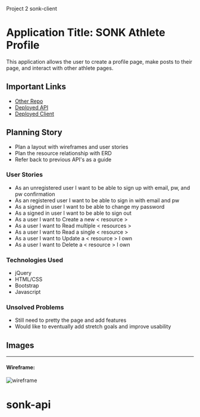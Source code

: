 Project 2 sonk-client

# Application Title: SONK Athlete Profile

This application allows the user to create a profile page, make posts to their page, and interact with other athlete pages.

## Important Links

- [Other Repo](https://github.com/bricksy10/sonk-client)
- [Deployed API](https://pacific-sierra-23796.herokuapp.com/)
- [Deployed Client](https://bricksy10.github.io/sonk-client)

## Planning Story

- Plan a layout with wireframes and user stories
- Plan the resource relationship with ERD
- Refer back to previous API's as a guide

### User Stories

- As an unregistered user I want to be able to sign up with email, pw, and pw confirmation
- As an registered user I want to be able to sign in with email and pw
- As a signed in user I want to be able to change my password
- As a signed in user I want to be able to sign out
- As a user I want to Create a new < resource >
- As a user I want to Read multiple < resources >
- As a user I want to Read a single < resource >
- As a user I want to Update a < resource > I own
- As a user I want to Delete a < resource > I own

### Technologies Used

- jQuery
- HTML/CSS
- Bootstrap
- Javascript

### Unsolved Problems

- Still need to pretty the page and add features
- Would like to eventually add stretch goals and improve usability

## Images

---

#### Wireframe:
![wireframe](https://imgur.com/jwWd8aw)

# sonk-api

